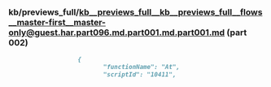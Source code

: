 ### kb/previews_full/kb__previews_full__kb__previews_full__flows__master-first__master-only@guest.har.part096.md.part001.md.part001.md (part 002)

```md
                   {
                          "functionName": "At",
                          "scriptId": "10411",
       
```

```
